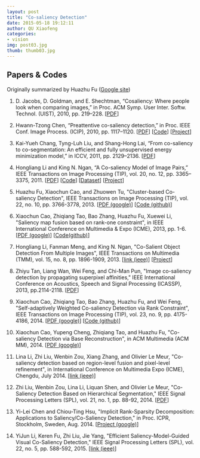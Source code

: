 ```yaml
---
layout: post
title: "Co-saliency Detection"
date: 2015-05-18 19:12:11
author: QU Xiaofeng
categories:
- vision
img: post03.jpg
thumb: thumb03.jpg
---
```


Papers & Codes
-------------------------------
Originally summarized by Huazhu Fu ([Google site](https://sites.google.com/site/huazhufu/home))

1. D. Jacobs, D. Goldman, and E. Shechtman, “Cosaliency: Where people look when comparing images,” in Proc. ACM Symp. User Inter. Softw. Technol. (UIST), 2010, pp. 219–228. [[PDF](http://graphics.stanford.edu/papers/cosaliency/cosaliency.pdf)]

2. Hwann-Tzong Chen, “Preattentive co-saliency detection,” in Proc. IEEE Conf. Image Process. (ICIP), 2010, pp. 1117–1120. [[PDF](http://740-2.cs.nthu.edu.tw/~htchen/cosal/cosal.pdf)]
 [[Code](http://740-2.cs.nthu.edu.tw/~htchen/cosal/cosal.zip)] [[Project](http://740-2.cs.nthu.edu.tw/~htchen/cosal/)]

3. Kai-Yueh Chang, Tyng-Luh Liu, and Shang-Hong Lai, “From co-saliency to co-segmentation: An efficient and fully unsupervised energy minimization model,” in ICCV, 2011, pp. 2129–2136. [[PDF](http://www.iis.sinica.edu.tw/~liutyng/Publication_files/cvpr11.pdf)]

4. Hongliang Li and King N. Ngan, “A Co-saliency Model of Image Pairs,” IEEE Transactions on Image Processing (TIP), vol. 20, no. 12, pp. 3365–3375, 2011. [[PDF](http://ivipc.uestc.edu.cn/hlli/projects/CoSaliency_1col.pdf)] [[Code](http://ivipc.uestc.edu.cn/hlli/projects/Cosaliency_v1.0.rar)] [[Dataset](http://ivipc.uestc.edu.cn/hlli/projects/cosdata.rar)] [[Project](http://ivipc.uestc.edu.cn/hlli/projects/cosaliency.html)]

5. Huazhu Fu, Xiaochun Cao, and Zhuowen Tu, "Cluster-based Co-saliency Detection", IEEE Transactions on Image Processing (TIP), vol. 22, no. 10, pp. 3766-3778, 2013. [[PDF (google)](https://drive.google.com/file/d/0B4WJOyg3YxXScjdFMEw3UEpSNEE/edit?usp=sharing)] [[Code (github)](https://github.com/HzFu/SACS_TIP2014/)]

6. Xiaochun Cao, Zhiqiang Tao, Bao Zhang, Huazhu Fu, Xuewei Li, "Saliency map fusion based on rank-one constraint", in IEEE International Conference on Multimedia & Expo (ICME), 2013, pp. 1-6. [[PDF (google)](https://drive.google.com/file/d/0B4WJOyg3YxXSeGhyOTY0LXFIOUE/edit?usp=sharing)] [[Code(github)](https://github.com/HzFu/SACS_TIP2014/)]

7. Hongliang Li, Fanman Meng, and King N. Ngan, "Co-Salient Object Detection From Multiple Images", IEEE Transactions on Multimedia (TMM), vol. 15, no. 8, pp. 1896-1909, 2013. [[link (ieee)](http://ieeexplore.ieee.org/xpl/login.jsp?tp=&arnumber=6548102&url=http%3A%2F%2Fieeexplore.ieee.org%2Fiel7%2F6046%2F4456689%2F06548102.pdf%3Farnumber%3D6548102)] [[Project](http://ivipc.uestc.edu.cn/hlli/projects/MulCosaliency.html)]

8. Zhiyu Tan, Liang Wan, Wei Feng, and Chi-Man Pun, "Image co-saliency detection by propagating superpixel affinities," IEEE International Conference on Acoustics, Speech and Signal Processing (ICASSP), 2013, pp.2114-2118. [[PDF](http://cs.tju.edu.cn/szdw/jsfjs/fengwei/papers/ICASSP2013_Tan/icassp2013.pdf)]

9. Xiaochun Cao, Zhiqiang Tao, Bao Zhang, Huazhu Fu, and Wei Feng, "Self-adaptively Weighted Co-saliency Detection via Rank Constraint", IEEE Transactions on Image Processing (TIP), vol. 23, no. 9, pp. 4175-4186, 2014. [[PDF (google)](https://drive.google.com/file/d/0B4WJOyg3YxXSVEpMcFZCRno3dEE/edit?usp=sharing)] [[Code (github)](https://github.com/HzFu/SACS_TIP2014/)]

10. Xiaochun Cao, Yupeng Cheng, Zhiqiang Tao, and Huazhu Fu, "Co-saliency Detection via Base Reconstruction", in ACM Multimedia (ACM MM), 2014. [[PDF (google)](https://drive.google.com/file/d/0B4WJOyg3YxXSZHA4UGtrMV96cEk/edit?usp=sharing)]

11. Lina Li, Zhi Liu, Wenbin Zou, Xiang Zhang, and  Olivier Le Meur, "Co-saliency detection based on region-level fusion and pixel-level refinement", in International Conference on Multimedia Expo (ICME), Chengdu, July 2014. [[link (ieee)](http://ieeexplore.ieee.org/xpl/login.jsp?tp=&arnumber=6890183&url=http%3A%2F%2Fieeexplore.ieee.org%2Fiel7%2F6882588%2F6890121%2F06890183.pdf%3Farnumber%3D6890183)]

12. Zhi Liu, Wenbin Zou, Lina Li, Liquan Shen, and Olivier Le Meur, "Co-Saliency Detection Based on Hierarchical Segmentation," IEEE Signal Processing Letters (SPL), vol. 21, no. 1, pp. 88-92, 2014. [[PDF](http://people.irisa.fr/Olivier.Le_Meur/publi/Liu_SignalProcessingLetters.pdf)]

13. Yi-Lei Chen and Chiou-Ting Hsu, "Implicit Rank-Sparsity Decomposition: Applications to Saliency/Co-Saliency Detection," in Proc. ICPR, Stockholm, Sweden, Aug. 2014. [[Project (google)](https://sites.google.com/site/fallcolor/projects/saliency)]

14. YiJun Li, Keren Fu, Zhi Liu, Jie Yang, "Efficient Saliency-Model-Guided Visual Co-Saliency Detection," IEEE Signal Processing Letters (SPL), vol. 22, no. 5, pp. 588-592, 2015. [[link (ieee)](http://ieeexplore.ieee.org/xpl/articleDetails.jsp?arnumber=6934971)]